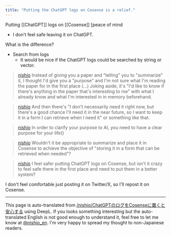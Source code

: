 ```yaml
---
title: "Putting the ChatGPT logs on Cosense is a relief."
---
```



Putting [[ChatGPT]] logs on [[Cosense]] [peace of mind
- I don't feel safe leaving it on ChatGPT.

What is the difference?
- Search from logs
    - It would be nice if the ChatGPT logs could be searched by string or vector.

> [nishio](https://x.com/nishio/status/1878668038654099574) Instead of giving you a paper and "telling" you to "summarize" it, I thought I'd give you a "purpose" and I'm not sure what I'm reading the paper for in the first place (...)
>  Joking aside, it's "I'd like to know if there's anything in the paper that's interesting to me" with what I already know and what I'm interested in in memory beforehand.

> [nishio](https://x.com/nishio/status/1878668248201470066) And then there's "I don't necessarily need it right now, but there's a good chance I'll need it in the near future, so I want to keep it in a form I can retrieve when I need it" or something like that.

> [nishio](https://x.com/nishio/status/1878668417974309003) In order to clarify your purpose to AI, you need to have a clear purpose for your life()

> [nishio](https://x.com/nishio/status/1878670580590973405) Wouldn't it be appropriate to summarize and place it in Cosense to achieve the objective of "storing it in a form that can be retrieved when needed"?

> [nishio](https://x.com/nishio/status/1878697011383517606) I feel safer putting ChatGPT logs on Cosense, but isn't it crazy to feel safe there in the first place and need to put them in a better system?

I don't feel comfortable just posting it on Twitter/X, so I'll repost it on Cosense.

---
This page is auto-translated from [/nishio/ChatGPTのログをCosenseに置くと安心する](https://scrapbox.io/nishio/ChatGPTのログをCosenseに置くと安心する) using DeepL. If you looks something interesting but the auto-translated English is not good enough to understand it, feel free to let me know at [@nishio_en](https://twitter.com/nishio_en). I'm very happy to spread my thought to non-Japanese readers.